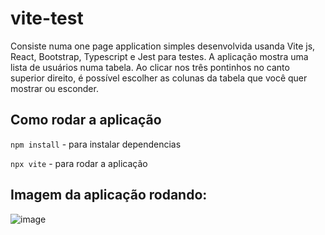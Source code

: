 # vite-test

Consiste numa one page application simples desenvolvida usanda Vite js, React, Bootstrap, Typescript e Jest para testes. A aplicação mostra uma lista de usuários numa tabela. Ao clicar nos três pontinhos no canto superior direito, é possível escolher as colunas da tabela que você quer mostrar ou esconder.

## Como rodar a aplicação

```npm install``` - para instalar dependencias

```npx vite``` - para rodar a aplicação

## Imagem da aplicação rodando:

![image](https://user-images.githubusercontent.com/102844542/184048717-c94d9951-a052-40fb-ae81-87fa8b87318e.png)
